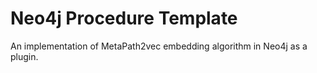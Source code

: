 # Neo4j Procedure Template
An implementation of MetaPath2vec embedding algorithm in Neo4j as a plugin.
